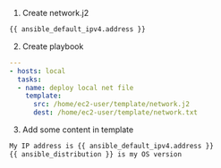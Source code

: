 1. Create network.j2
```bash
{{ ansible_default_ipv4.address }}
```
2. Create playbook
```yaml
---
- hosts: local
  tasks:
  - name: deploy local net file
    template:
      src: /home/ec2-user/template/network.j2
      dest: /home/ec2-user/template/network.txt
```
3. Add some content in template

```bash
My IP address is {{ ansible_default_ipv4.address }}
{{ ansible_distribution }} is my OS version
```

